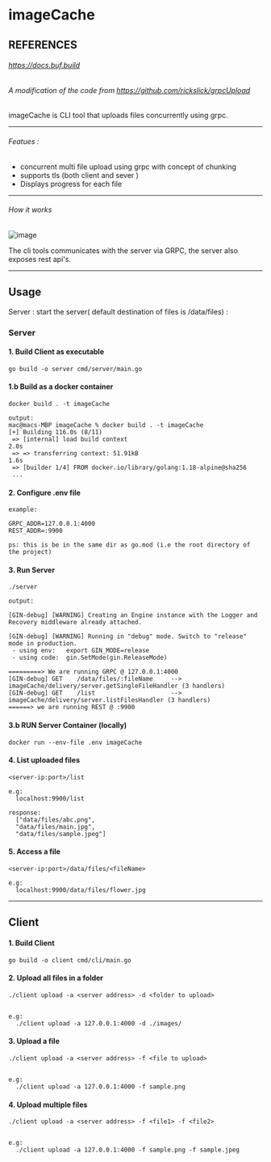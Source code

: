 # imageCache



## REFERENCES   
###### https://docs.buf.build
###### A modification of the code from https://github.com/rickslick/grpcUpload

imageCache is CLI tool that uploads files concurrently using grpc. 

---
###### Featues :
* concurrent multi file upload using grpc with concept of chunking
* supports tls (both client and sever )
* Displays progress for each file
---
###### How it works

![image](https://user-images.githubusercontent.com/43158886/174480305-a1fc5989-f106-4e69-a86f-b08df83daea3.png)

The cli tools communicates with the server via GRPC, the server also exposes rest api's.

---

## Usage
Server : start the server( default destination of files is /data/files) :


### Server
#### 1.  Build Client as executable
```shell
go build -o server cmd/server/main.go
```

#### 1.b Build as a docker container
```shell
docker build . -t imageCache

output:
mac@macs-MBP imageCache % docker build . -t imageCache          
[+] Building 116.0s (8/11)                                                                                                                                                  
 => [internal] load build context                                                                                                                                      2.0s
 => => transferring context: 51.91kB                                                                                                                                   1.6s
 => [builder 1/4] FROM docker.io/library/golang:1.18-alpine@sha256
 ...
```

#### 2. Configure .env file 
```shell
example: 

GRPC_ADDR=127.0.0.1:4000
REST_ADDR=:9900

ps: this is be in the same dir as go.mod (i.e the root directory of the project)
```
#### 3. Run Server
```shell
./server

output: 

[GIN-debug] [WARNING] Creating an Engine instance with the Logger and Recovery middleware already attached.

[GIN-debug] [WARNING] Running in "debug" mode. Switch to "release" mode in production.
 - using env:   export GIN_MODE=release
 - using code:  gin.SetMode(gin.ReleaseMode)

=========> We are running GRPC @ 127.0.0.1:4000
[GIN-debug] GET    /data/files/:fileName     --> imageCache/delivery/server.getSingleFileHandler (3 handlers)
[GIN-debug] GET    /list                     --> imageCache/delivery/server.listFilesHandler (3 handlers)
======> we are running REST @ :9900

``` 

#### 3.b RUN Server Container (locally)
```shell
docker run --env-file .env imageCache

```
#### 4. List uploaded files
```shell
<server-ip:port>/list

e.g:
  localhost:9900/list

response:
  ["data/files/abc.png",
  "data/files/main.jpg",
  "data/files/sample.jpeg"]
```
#### 5. Access a file
```shell
<server-ip:port>/data/files/<fileName>

e.g:
  localhost:9900/data/files/flower.jpg
```
---
## Client
#### 1.  Build Client
```shell
go build -o client cmd/cli/main.go
```
#### 2. Upload all files in a folder
```shell
./client upload -a <server address> -d <folder to upload>


e.g:
  ./client upload -a 127.0.0.1:4000 -d ./images/
```

#### 3. Upload a file
```shell
./client upload -a <server address> -f <file to upload>


e.g:
  ./client upload -a 127.0.0.1:4000 -f sample.png
```

#### 4. Upload multiple files
```shell
./client upload -a <server address> -f <file1> -f <file2>


e.g:
  ./client upload -a 127.0.0.1:4000 -f sample.png -f sample.jpeg
```
